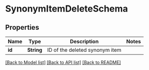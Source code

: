 # SynonymItemDeleteSchema

## Properties

Name | Type | Description | Notes
------------ | ------------- | ------------- | -------------
**id** | **String** | ID of the deleted synonym item | 

[[Back to Model list]](../README.md#documentation-for-models) [[Back to API list]](../README.md#documentation-for-api-endpoints) [[Back to README]](../README.md)


